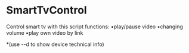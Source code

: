 # SmartTvControl
Control smart tv with this script
functions:
	•play/pause video
	•changing volume
	•play own video by link

*(use --d to show device technical info)
